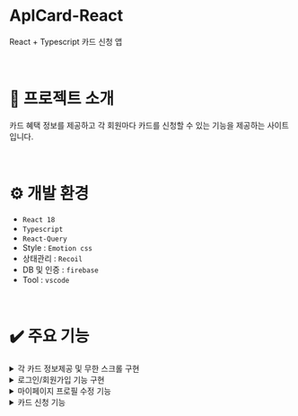 # AplCard-React
React + Typescript 카드 신청 앱

<br/>

# 📃 프로젝트 소개
카드 혜택 정보를 제공하고 각 회원마다 카드를 신청할 수 있는 기능을 제공하는 사이트입니다.

<br/>

# ⚙️ 개발 환경
- `React 18`
- `Typescript`
- `React-Query`
- Style : `Emotion css`
- 상태관리 : `Recoil`
- DB 및 인증 : `firebase`
- Tool : `vscode`

<br/>

# ✔️ 주요 기능
<details>
	<summary>각 카드 정보제공 및 무한 스크롤 구현</summary>
   <br>
	
   firebase store에 저장된 데이터를 GET 요청으로 가져와 노출합니다. 
	
   <br>	
   <br>
	
   한번 호출당 10개의 데이터를 가져오며 스크롤이 일정 부분 내려갔을 때 다음 10개를 호출합니다.
	
   <br>
  
   ![이미지1](https://github.com/user-attachments/assets/d7baa1fe-7930-4a1b-8661-1cc7d9f883be)

   firebase store CARD 컬렉션에 들어있는 데이터.

   <br>	

   ![이미지2](https://github.com/user-attachments/assets/64f90408-c1b3-4962-8d52-1cf0387f7da4)

   CARD 컬렉션에 접근하여 데이터를 10개씩 끊어서 가져옵니다. 인자로 받아온 pageParam을 통해서 get요청의 시작지점을 설정할 수 있습니다.

   <br>	

   ```js
const CardList = () => {
  const {
    data,
    hasNextPage = false,
    fetchNextPage,
    isFetching,
  } = useInfiniteQuery(
    ['cards'],
    ({ pageParam }) => {
      return getCards(pageParam) // 카드 데이터를 가져온다.
    },
    {
      getNextPageParam: (snapshot) => {
        return snapshot.lastVisible //맨 마지막 요소 리턴. 이는 pageParam으로 들어간다.
      },
      suspense: true,
    },
  )

  const navigate = useNavigate()

  //page안에 배열 데이터만 가지고 오기
  const cards = flatten(data?.pages.map(({ items }) => items))

  const loadMore = useCallback(() => {
    if (hasNextPage === false || isFetching) {
      //page가 로딩중이거나 다음 페이지가 없으면 그냥 리턴
      return
    }

    fetchNextPage() //다음 페이지 로딩
  }, [fetchNextPage, hasNextPage, isFetching])

  if (data == null) {
    return null
  }

  return (
    <div>
      <InfiniteScroll
        dataLength={cards.length}
        hasMore={hasNextPage}
        loader={<ListRow.Skeleton />}
        next={loadMore}
        scrollThreshold="50px"
        scrollableTarget="App-Wrap"
      >
        <ul>
          {cards?.map((card, index) => {
            return (
              <ListRow
                // left={<div>left</div>}
                contents={
                  <ListRow.Texts
                    title={`${index + 1}위`}
                    subTitle={card.name}
                  />
                }
                right={
                  card.payback != null ? (
                    <Badge label={card.payback}></Badge>
                  ) : null
                }
                withArrow={true}
                key={card.id}
                onClick={() => {
                  navigate(`/card/${card.id}`)
                }}
              />
            )
          })}
        </ul>
      </InfiniteScroll>
    </div>
  )
}

export default CardList
   ```
<br>	

React-Query로 10개씩 데이터를 페칭하고 캐싱하며, useInfiniteQuery를 이용하여 일정 스크롤이 내려오면 다음 10개의 데이터를 불러옵니다.

<br>	

![구현1](https://github.com/user-attachments/assets/c1eb25f7-aeaa-4eaa-96fa-014861470cf6)

구현된 화면.
</details>

<details>
	<summary>로그인/회원가입 기능 구현</summary>
   <br>
	
   firebase auth를 활용하여 로그인 세션 처리와 회원가입 기능을 구현하였습니다.
	
   <br>	
   
   ![이미지3](https://github.com/user-attachments/assets/bab69a6f-9ace-4992-ba92-34c48db2d17f)

   form에 로그인 정보를 입력하면 validate 라이브러리를 활용하여 이메일 유효성과 패스워드 8자리 유효성 검사를 합니다.

   <br>	

   ```js
const Form = ({
  onSubmit,
}: {
  onSubmit: (fromValues: FormValuesProps) => void
}) => {
  const [formValues, setFormValues] = useState<FormValuesProps>({
    email: '',
    password: '',
  })

  //input들이 최초로 포커싱이 된적이 있는지의 상태를 관리하는 state
  const [dirty, setDirty] = useState<Partial<FormValuesProps>>({})

  //포커스가 떨어졌을 때 설정
  const handleBlur = useCallback((e: ChangeEvent<HTMLInputElement>) => {
    setDirty((prevDirty) => ({
      ...prevDirty,
      [e.target.name]: true,
    }))
  }, [])

  //input을 입력할 때 formValues state를 업데이트하는 함수
  const handleFormValues = useCallback((e: ChangeEvent<HTMLInputElement>) => {
    setFormValues((prevFormValues) => ({
      ...prevFormValues,
      [e.target.name]: e.target.value,
    }))
  }, [])

  const errors = useMemo(() => validate(formValues), [formValues])

  const isSubmit = Object.keys(errors).length === 0

  return (
    <Flex direction="column" css={formContainerStyles}>
      <TextField
        label="이메일"
        name="email"
        placeholder="Example@example.com"
        onChange={handleFormValues}
        value={formValues.email}
        onBlur={handleBlur}
        hasError={Boolean(dirty.email) && Boolean(errors.email)} // 객체의 키값이 존재하는지 Boolean값으로 확인
        helpMessage={Boolean(dirty.email) ? errors.email : ''}
      />
      <Spacing size={16} />
      <TextField
        label="패스워드"
        name="password"
        type="password"
        onChange={handleFormValues}
        value={formValues.password}
        onBlur={handleBlur}
        hasError={Boolean(dirty.password) && Boolean(errors.password)}
        helpMessage={Boolean(dirty.password) ? errors.password : ''}
      />

      <Spacing size={16} />

      <Button
        size="medium"
        disabled={isSubmit === false}
        onClick={() => {
          onSubmit(formValues)
        }}
      >
        로그인
      </Button>
      <Spacing size={16} />

      <Link to="/signup" css={linkStyles}>
        <Text typography="t7">아직 계정이 없으신가요?</Text>
      </Link>
    </Flex>
  )
}

const formContainerStyles = css`
  padding: 24px;
`
//유효성 검사 함수
const validate = (formValues: FormValuesProps) => {
  let errors: Partial<FormValuesProps> = {}

  if (validator.isEmail(formValues.email) === false) {
    errors.email = '이메일 형식을 확인해주세요'
  }

  if (formValues.password.length < 8) {
    errors.password = '8자 이상의 비밀번호를 입력하세요'
  }

  return errors
}

const linkStyles = css`
  text-align: center;

  & > span:hover {
    color: ${colors.blue};
  }
`

export default Form
   ```
<br>	

각 from에 입력된 정보를 formValues state에 업데이트합니다. state 데이터를 통해서 firebase에서 제공하는 로그인 함수인 signInWithEmailAndPassword에 이메일과 패스워드를 전닳하여 로그인을 시도합니다.

<br>	

![구현2](https://github.com/user-attachments/assets/67801efa-fb3d-40fd-aebc-d0df6c45adfb)

구현된 화면.

</details>

<details>
	<summary>마이페이지 프로필 수정 기능</summary>
   <br>
	
  마이페이지에서 유저의 프로필 사진 변경 기능을 구현하였습니다. 변경된 이미지는 firebase storage에 저장됩니다.
	
   <br>	
   
   ![image](https://github.com/user-attachments/assets/d678a762-b128-44ee-a421-f803928278e7)

  프로필 이미지를 클릭하면 프로필 사진을 변경할 수 있습니다.
  
   <br>	

input upload에 등록된 이미지를 storage에 업로드하고 firebase store에 유저정보에 경로를 추가합니다.

<br>	

![구현3](https://github.com/user-attachments/assets/cfd78ad9-9b5c-479d-aceb-c4bff606d2e8)


구현된 화면.
   
</details>


 <details>
	<summary>카드 신청 기능</summary>
   <br>
	
로그인을 한 유저는 원하는 카드를 신청할 수 있는 기능을 구현하였습니다.
	
   <br>	
   
   ![이미지9](https://github.com/user-attachments/assets/db7be684-d6e8-4daf-b795-c0cc77fd01f5)


   카드 상세 페이지에서 하단 버튼을 클릭 시 카드 신청 페이지로 이동하게 됩니다.
   
   <br>	
   
   카드 신청페이지는 총 3페이지로 구성되어 있으며, 각 정보를 입력 시 applyValues state에 정보가 저장되게 됩니다. 
   저장된 정보는 유저 정보와 함께 firebase store에 추가됩니다.   

   ```js
   export const applyCard = async (applyValues: ApplyValues) => {
  return addDoc(collection(store, COLLECTIONS.CARD_APPLY), applyValues) //addDOC함수로 store에 접근하여 데이터를 생성
}

export const updateApplyCard = async ({
  cardId,
  userId,
  applyValues,
}: {
  cardId: string
  userId: string
  applyValues: Partial<ApplyValues> // Partial = ApplyValues 일부만 업데이트 가능하게 설정 신청 정보의 일부만 업데이트할 수 있다.
}) => {
  const snapshot = await getDocs(
    query(
      collection(store, COLLECTIONS.CARD_APPLY), //CARD_APPLY 컬렉션을 참조
      where('userId', '==', userId), //where문으로 userId와 cardId에 해당하는 문서를 필터링
      where('cardId', '==', cardId),
    ),
  )

  const [applied] = snapshot.docs //참조한 컬렉션에서 조건에 맞는 데이터들을 담은 배열
  updateDoc(applied.ref, applyValues) //원래 문서 applied.ref를 applyValues로 업데이트
}
   ```


   정보를 모두 입력하고 신청하게되면 store의 CARD_APPLY 컬렉션에 접근하여 데이터를 인자로 전달받은 유저의 정보와 applyValues가 신청 데이터로 추가됩니다
   
<br>

![구현4](https://github.com/user-attachments/assets/f5656b63-f8a4-4bce-8f1e-684aaf6265a8)

<br>

![이미지10](https://github.com/user-attachments/assets/8a506200-a007-488a-bbd2-f5531b11eef1)

신청 정보가 store에 추가됩니다.


</details>
  


